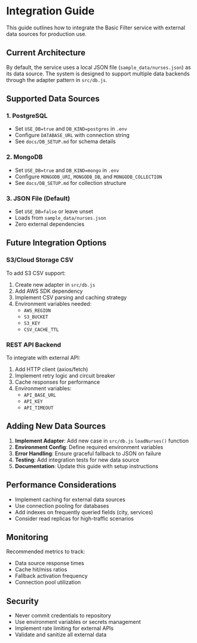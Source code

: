# Integration Guide

This guide outlines how to integrate the Basic Filter service with external data sources for production use.

## Current Architecture

By default, the service uses a local JSON file (`sample_data/nurses.json`) as its data source. The system is designed to support multiple data backends through the adapter pattern in `src/db.js`.

## Supported Data Sources

### 1. PostgreSQL
- Set `USE_DB=true` and `DB_KIND=postgres` in `.env`
- Configure `DATABASE_URL` with connection string
- See `docs/DB_SETUP.md` for schema details

### 2. MongoDB
- Set `USE_DB=true` and `DB_KIND=mongo` in `.env`
- Configure `MONGODB_URI`, `MONGODB_DB`, and `MONGODB_COLLECTION`
- See `docs/DB_SETUP.md` for collection structure

### 3. JSON File (Default)
- Set `USE_DB=false` or leave unset
- Loads from `sample_data/nurses.json`
- Zero external dependencies

## Future Integration Options

### S3/Cloud Storage CSV
To add S3 CSV support:
1. Create new adapter in `src/db.js`
2. Add AWS SDK dependency
3. Implement CSV parsing and caching strategy
4. Environment variables needed:
   - `AWS_REGION`
   - `S3_BUCKET`
   - `S3_KEY`
   - `CSV_CACHE_TTL`

### REST API Backend
To integrate with external API:
1. Add HTTP client (axios/fetch)
2. Implement retry logic and circuit breaker
3. Cache responses for performance
4. Environment variables:
   - `API_BASE_URL`
   - `API_KEY`
   - `API_TIMEOUT`

## Adding New Data Sources

1. **Implement Adapter**: Add new case in `src/db.js` `loadNurses()` function
2. **Environment Config**: Define required environment variables
3. **Error Handling**: Ensure graceful fallback to JSON on failure
4. **Testing**: Add integration tests for new data source
5. **Documentation**: Update this guide with setup instructions

## Performance Considerations

- Implement caching for external data sources
- Use connection pooling for databases
- Add indexes on frequently queried fields (city, services)
- Consider read replicas for high-traffic scenarios

## Monitoring

Recommended metrics to track:
- Data source response times
- Cache hit/miss ratios
- Fallback activation frequency
- Connection pool utilization

## Security

- Never commit credentials to repository
- Use environment variables or secrets management
- Implement rate limiting for external APIs
- Validate and sanitize all external data